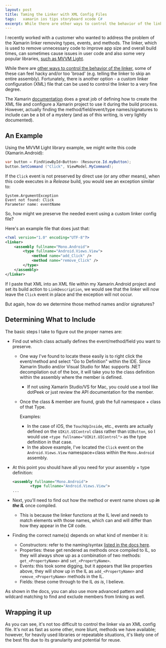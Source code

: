 ```yaml
---
layout: post
title: Taming the Linker with XML Config Files
tags: 	xamarin ios tips storyboard xcode C#
excerpt: While there are other ways to control the behavior of the linker, some of these can feel hacky and/or too 'broad' (e.g. telling the linker to skip an entire assembly).  Fortunately, there is another option - a custom linker configuration (XML) file that can be used to control the linker to a very fine degree.
---
```


I recently worked with a customer who wanted to address the problem of the Xamarin linker removing types, events, and methods.  The linker, which is used to remove unnecessary code to improve app size and overall build times, can sometimes cause issues in user code and also some very popular libraries, [such as MVVM Light](http://blog.galasoft.ch/posts/2015/03/solving-the-event-not-found-issue-in-xamarin-mvvmlight-binding-and-commanding/).

While there are [other ways to control the behavior of the linker](https://developer.xamarin.com/guides/ios/advanced_topics/linker/), some of these can feel hacky and/or too 'broad' (e.g. telling the linker to skip an entire assembly).  Fortunately, there is another option - a custom linker configuration (XML) file that can be used to control the linker to a very fine degree.

The Xamarin [documentation](https://developer.xamarin.com/guides/cross-platform/advanced/custom_linking/) does a great job of defining how to create the XML file and configure a Xamarin project to use it during the build process.  However, actually finding the method/field/event/type names/signatures to include can be a bit of a mystery (and as of this writing, is very lightly documented).

## An Example

Using the MVVM Light library example, we might write this code (Xamarin.Android):

```c#
var button = FindViewById<Button> (Resource.Id.myButton);
button.SetCommand ("Click", ViewModel.MyCommand);
```


If the `Click` event is not preserved by direct use (or any other means), when this code executes in a _Release_ build, you would see an exception similar to:

```
System.ArgumentException
Event not found: Click
Parameter name: eventName
```

So, how might we preserve the needed event using a custom linker config file?

Here's an example file that does just that:

```xml
<?xml version="1.0" encoding="UTF-8"?>
<linker>
	<assembly fullname="Mono.Android">
		<type fullname="Android.Views.View">
			<method name="add_Click" />
			<method name="remove_Click" />
		</type>
	</assembly>
</linker>
```

If I paste that XML into an XML file within my Xamarin.Android project and set its build action to `LinkDescription`, we would see that the linker will now leave the `Click` event in place and the exception will not occur.

But again, how do we determine those method names and/or signatures?

## Determining What to Include

The basic steps I take to figure out the proper names are:

- Find out which class actually defines the event/method/field you want to preserve.
	- One way I've found to locate these easily is to right click the event/method and select "Go to Definition" within the IDE.  Since Xamarin Studio and/or Visual Studio for Mac supports .NET decompilation out of the box, it will take you to the class definition within the assembly where the member is defined.
		- If not using Xamarin Studio/VS for Mac, you could use a tool like dotPeek or just review the API documentation for the member.
	- Once the class & member are found, grab the full namespace + class of that Type.  
	
		Examples:
	
		- In the case of iOS, the `TouchUpInside`, etc., events are actually defined on the `UIKit.UIControl` class rather than `UIButton`, so I would use `<type fullname="UIKit.UIControl">` as the type definition in that case.
		- In the above example, I've located the `Click` event on the `Android.Views.View` namespace+class within the `Mono.Android` assembly.

- At this point you should have all you need for your assembly + type definition:

	```xml
	<assembly fullname="Mono.Android">
	        <type fullname="Android.Views.View">
	...
	```
	
- Next, you'll need to find out how the method or event name shows up **_in the IL_** once compiled.
	- This is because the linker functions at the IL level and needs to match elements with those names, which can and will differ than how they appear in the C# code.
- Finding the correct name(s) depends on what kind of member it is:
  -  Constructors: refer to the naming/syntax [listed in the docs here](https://developer.xamarin.com/guides/cross-platform/advanced/custom_linking/).
  -  Properties: these get rendered as methods once compiled to IL, so they will always show up as a combination of two methods: `get_<PropertyName>` and `set_<PropertyName>`.
  -  Events: this took some digging, but it appears that like properties above, they will show up in the IL as `add_<PropertyName>` and `remove_<PropertyName>` methods in the IL.
  -  Fields: these come through to the IL _as is_, I believe.

As shown in the docs, you can also use more advanced pattern and wildcard matching to find and exclude members from linking as well.

## Wrapping it up

As you can see, it's not too difficult to control the linker via an XML config file.  It's not as fast as some other, more blunt, methods we have available; however, for heavily used libraries or repeatable situations, it's likely one of the best fits due to its granularity and potential for reuse.